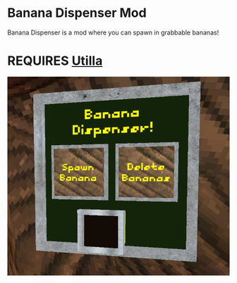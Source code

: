 # Banana Dispenser Mod
Banana Dispenser is a mod where you can spawn in grabbable bananas!
# REQUIRES [Utilla](https://github.com/legoandmars/Utilla)
![Showcase Image](/Images/ShowcaseImage.png)
